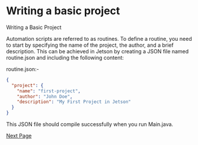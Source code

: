 # Writing a basic project

Writing a Basic Project

Automation scripts are referred to as routines. To define a routine, you need to start by specifying the name of the project, the author, and a brief description. This can be achieved in Jetson by creating a JSON file named routine.json and including the following content:

routine.json:-
```json
{
  "project": {
    "name": "first-project",
    "author": "John Doe",
    "description": "My First Project in Jetson"
  }
}
```

This JSON file should compile successfully when you run Main.java.

[Next Page](launching-apps.md)
